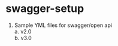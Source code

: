 # swagger-setup

1. Sample YML files for swagger/open api <br/>
    a. v2.0 <br/>
    b. v3.0 <br/>
